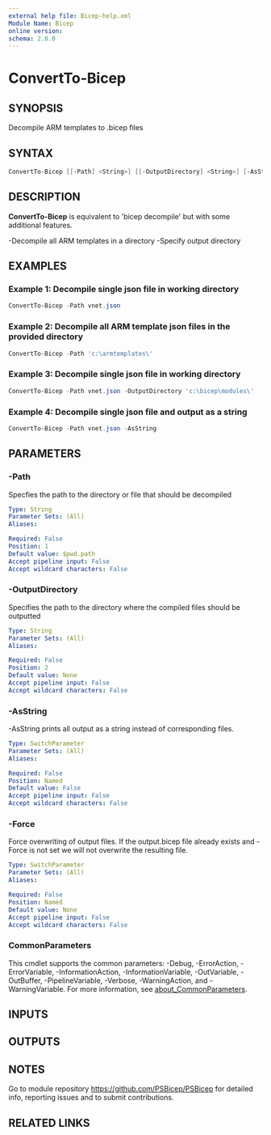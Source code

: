 ```yaml
---
external help file: Bicep-help.xml
Module Name: Bicep
online version:
schema: 2.0.0
---
```


# ConvertTo-Bicep

## SYNOPSIS
Decompile ARM templates to .bicep files

## SYNTAX

```powershell
ConvertTo-Bicep [[-Path] <String>] [[-OutputDirectory] <String>] [-AsString] [-Force] [<CommonParameters>]
```

## DESCRIPTION
**ConvertTo-Bicep** is equivalent to 'bicep decompile' but with some additional features.

-Decompile all ARM templates in a directory
-Specify output directory

## EXAMPLES

### Example 1: Decompile single json file in working directory
```powershell
ConvertTo-Bicep -Path vnet.json
```

### Example 2: Decompile all ARM template json files in the provided directory
```powershell
ConvertTo-Bicep -Path 'c:\armtemplates\'
```

### Example 3: Decompile single json file in working directory
```powershell
ConvertTo-Bicep -Path vnet.json -OutputDirectory 'c:\bicep\modules\'
```

### Example 4: Decompile single json file and output as a string
```powershell
ConvertTo-Bicep -Path vnet.json -AsString
```

## PARAMETERS

### -Path
Specfies the path to the directory or file that should be decompiled

```yaml
Type: String
Parameter Sets: (All)
Aliases:

Required: False
Position: 1
Default value: $pwd.path
Accept pipeline input: False
Accept wildcard characters: False
```

### -OutputDirectory
Specifies the path to the directory where the compiled files should be outputted

```yaml
Type: String
Parameter Sets: (All)
Aliases:

Required: False
Position: 2
Default value: None
Accept pipeline input: False
Accept wildcard characters: False
```

### -AsString
-AsString prints all output as a string instead of corresponding files.

```yaml
Type: SwitchParameter
Parameter Sets: (All)
Aliases:

Required: False
Position: Named
Default value: False
Accept pipeline input: False
Accept wildcard characters: False
```

### -Force
Force overwriting of output files.
If the output.bicep file already exists and -Force is not set we will not overwrite the resulting file.

```yaml
Type: SwitchParameter
Parameter Sets: (All)
Aliases:

Required: False
Position: Named
Default value: None
Accept pipeline input: False
Accept wildcard characters: False
```

### CommonParameters
This cmdlet supports the common parameters: -Debug, -ErrorAction, -ErrorVariable, -InformationAction, -InformationVariable, -OutVariable, -OutBuffer, -PipelineVariable, -Verbose, -WarningAction, and -WarningVariable. For more information, see [about_CommonParameters](http://go.microsoft.com/fwlink/?LinkID=113216).

## INPUTS

## OUTPUTS

## NOTES
Go to module repository https://github.com/PSBicep/PSBicep for detailed info, reporting issues and to submit contributions.

## RELATED LINKS
